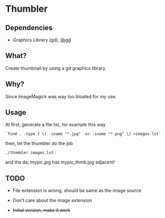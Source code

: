 # Thumbler

## Dependencies
* Graphics Library (gd), [libgd](http://www.libgd.org/)

## What?
Create thumbnail by using a gd graphics library.

## Why?
Since ImageMagick was way too bloated for my use.

## Usage
At first, generate a file list, for example this way

	`find . -type f \( -iname "*.jpg" -or -iname "*.png" \) >images.lst`

then, let the thumbler do the job

	./thumbler images.lst

and tha da, mypic.jpg has mypic_thmb.jpg adjacent!

## TODO

* File extension is wrong, should be same as the image source

* Don't care about the image extension

* ~~Initial version, make it work~~

